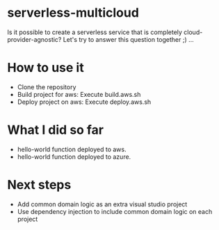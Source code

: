 # serverless-multicloud
Is it possible to create a serverless service that is completely cloud-provider-agnostic? Let's try to answer this question together ;) ...

# How to use it
- Clone the repository
- Build project for aws: Execute build.aws.sh
- Deploy project on aws: Execute deploy.aws.sh

# What I did so far
- hello-world function deployed to aws.
- hello-world function deployed to azure.

# Next steps
- Add common domain logic as an extra visual studio project
- Use dependency injection to include common domain logic on each project